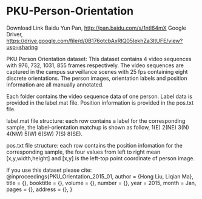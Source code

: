 # PKU-Person-Orientation
Download Link 
Baidu Yun Pan,	http://pan.baidu.com/s/1ntl64mX
Google Driver,	https://drive.google.com/file/d/0B176otcbAxRIQ05IekhZa3ltUFE/view?usp=sharing

PKU Person Orientation dataset:
This dataset contains 4 video sequences with 976, 732, 1031, 855 frames respectively. 
The video sequences are captured in the campus surveillance scenes with 25 fps 
containing eight discrete orientations. The person images, orientation labels 
and position information are all manually annotated.

Each folder contains the video sequence data of one person.
Label data is provided in the label.mat file.
Position information is provided in the pos.txt file.

label.mat file structure: 
each row contains a label for the corresponding sample, 
the label-orientation matchup is shown as follow,
1(E) 2(NE) 3(N) 4(NW) 5(W) 6(SW) 7(S) 8(SE).

pos.txt file structure: 
each row contains the position infomation for the corresponding sample, 
the four values from left to right mean [x,y,width,height] and [x,y] is
the left-top point coordinate of person image.

If you use this dataset please cite:
@inproceedings{PKU_Orientation_2015_01,
	author = {Hong Liu, Liqian Ma},
	title = {},
	booktitle = {},
	volume = {},
	number = {},
	year = 2015,
	month = Jan,
	pages = {},
	address = {},
}
